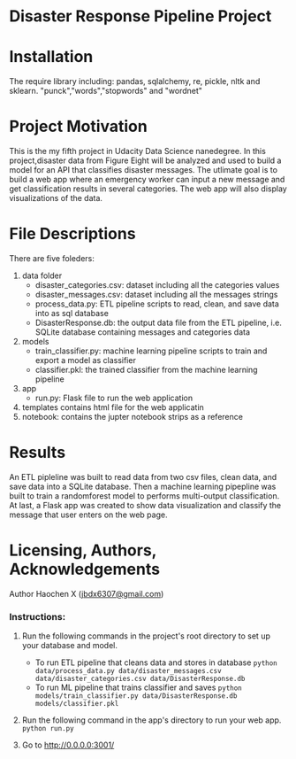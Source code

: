 # Disaster Response Pipeline Project

# Installation
The require library including: pandas, sqlalchemy, re, pickle, nltk and sklearn. "punck","words","stopwords" and "wordnet"

# Project Motivation
This is the my fifth project in Udacity Data Science nanedegree.
In this project,disaster data from Figure Eight will be analyzed and used to build a model for an API that classifies disaster messages. The utlimate goal is to build a web app where an emergency worker can input a new message and get classification results in several categories. The web app will also display visualizations of the data. 

# File Descriptions
There are five foleders:

1. data folder
	- disaster_categories.csv: dataset including all the categories values
	- disaster_messages.csv: dataset including all the messages strings
	- process_data.py: ETL pipeline scripts to read, clean, and save data into as sql database
	- DisasterResponse.db: the output data file from the ETL pipeline, i.e. SQLite database containing messages and categories data
2. models
	- train_classifier.py: machine learning pipeline scripts to train and export a model as classifier
	- classifier.pkl: the trained classifier from the machine learning pipeline
3. app
	- run.py: Flask file to run the web application
4. templates contains html file for the web applicatin
5. notebook: contains the jupter notebook strips as a reference

# Results
An ETL pipleline was built to read data from two csv files, clean data, and save data into a SQLite database. 
Then a machine learning pipepline was built to train a randomforest model to performs multi-output classification.
At last, a Flask app was created to show data visualization and classify the message that user enters on the web page.

# Licensing, Authors, Acknowledgements
Author Haochen X (jbdx6307@gmail.com)

### Instructions:
1. Run the following commands in the project's root directory to set up your database and model.

    - To run ETL pipeline that cleans data and stores in database
        `python data/process_data.py data/disaster_messages.csv data/disaster_categories.csv data/DisasterResponse.db`
    - To run ML pipeline that trains classifier and saves
        `python models/train_classifier.py data/DisasterResponse.db models/classifier.pkl`

2. Run the following command in the app's directory to run your web app.
    `python run.py`

3. Go to http://0.0.0.0:3001/
